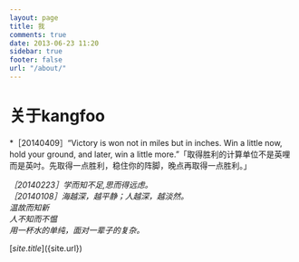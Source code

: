 ```yaml
---
layout: page
title: 我
comments: true
date: 2013-06-23 11:20
sidebar: true
footer: false
url: "/about/"
---
```


# 关于kangfoo #
*［20140409］“Victory is won not in miles but in inches. Win a little now, hold your ground, and later, win a little more.”「取得胜利的计算单位不是英哩而是英吋。先取得一点胜利，稳住你的阵脚，晚点再取得一点胜利。」

*［20140223］学而知不足,思而得远虑。*</br>
*［20140108］海越深，越平静；人越深，越淡然。*</br>
*温故而知新*</br>
*人不知而不愠*</br>
*用一杯水的单纯，面对一辈子的复杂。*</br>


[${site.title}](${site.url})
 